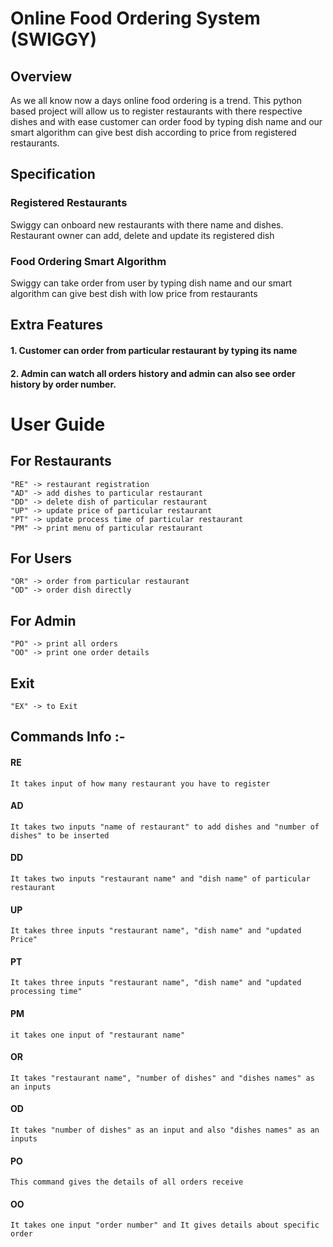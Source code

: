 # Online Food Ordering System (SWIGGY)

## Overview

As we all know now a days online food ordering is a trend. This python based project will allow us to register restaurants with there respective dishes and with ease customer can order food by typing dish name and our smart algorithm can give best dish according to price from registered restaurants.

## Specification

### Registered Restaurants

Swiggy can onboard new restaurants with there name and dishes. Restaurant owner can add, delete and update its registered dish

### Food Ordering Smart Algorithm

Swiggy can take order from user by typing dish name and our smart algorithm can give best dish with low price from restaurants

## Extra Features

#### 1. Customer can order from particular restaurant by typing its name
#### 2. Admin can watch all orders history and admin can also see order history by order number.

# User Guide

## For Restaurants
    "RE" -> restaurant registration 
    "AD" -> add dishes to particular restaurant
    "DD" -> delete dish of particular restaurant
    "UP" -> update price of particular restaurant
    "PT" -> update process time of particular restaurant
    "PM" -> print menu of particular restaurant

## For Users
    "OR" -> order from particular restaurant
    "OD" -> order dish directly

## For Admin
    "PO" -> print all orders
    "OO" -> print one order details
  
## Exit
    "EX" -> to Exit

## Commands Info :-
#### RE
    It takes input of how many restaurant you have to register
#### AD
    It takes two inputs "name of restaurant" to add dishes and "number of dishes" to be inserted
#### DD
    It takes two inputs "restaurant name" and "dish name" of particular restaurant
#### UP
    It takes three inputs "restaurant name", "dish name" and "updated Price"
#### PT
    It takes three inputs "restaurant name", "dish name" and "updated processing time"
#### PM
    it takes one input of "restaurant name"
#### OR
    It takes "restaurant name", "number of dishes" and "dishes names" as an inputs
#### OD
    It takes "number of dishes" as an input and also "dishes names" as an inputs
#### PO
    This command gives the details of all orders receive
#### OO
    It takes one input "order number" and It gives details about specific order